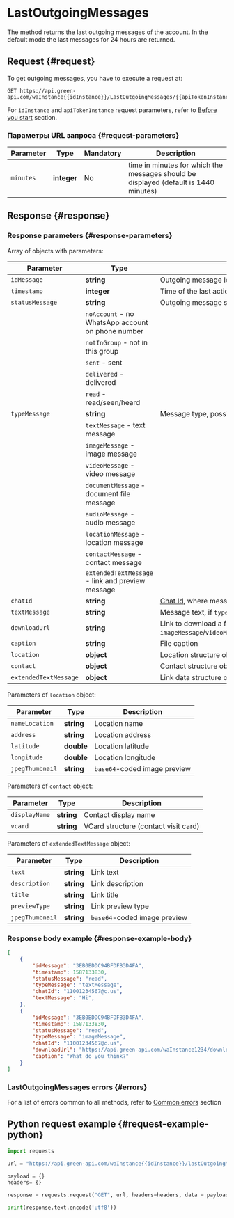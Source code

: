 # LastOutgoingMessages

The method returns the last outgoing messages of the account. In the default mode the last messages for 24 hours are returned.

## Request {#request}

To get outgoing messages, you have to execute a request at:
```
GET https://api.green-api.com/waInstance{{idInstance}}/LastOutgoingMessages/{{apiTokenInstance}}
```

For `idInstance` and `apiTokenInstance` request parameters, refer to [Before you start](../../before-start.md#parameters) section.

### Параметры URL запроса {#request-parameters}

Parameter | Type | Mandatory | Description
----- | ----- | ----- | -----
`minutes` | **integer** | No | time in minutes for which the messages should be displayed (default is 1440 minutes)


## Response {#response}

### Response parameters {#response-parameters}

Array of objects with parameters:

Parameter | Type |  Description
----- | ----- | ----- 
`idMessage` | **string** | Outgoing message Id
`timestamp` | **integer** | Time of the last action on a message in UNIX format
`statusMessage` | **string** | Outgoing message status, possible variants:
| | `noAccount` - no WhatsApp account on phone number 
| | `notInGroup` - not in this group
| | `sent` - sent
| | `delivered` - delivered
| | `read` - read/seen/heard
`typeMessage` | **string** | Message type, possible variants:
| | `textMessage` - text message
| | `imageMessage` - image message
| | `videoMessage` - video message
| | `documentMessage` - document file message
| | `audioMessage` - audio message
| | `locationMessage` - location message
| | `contactMessage` - contact message
| | `extendedTextMessage` - link and preview message
`chatId` | **string** | [Chat Id](../chat-id.md), where message has been sent to
`textMessage` | **string** | Message text, if `typeMessage`=`textMessage`
`downloadUrl` | **string** | Link to download a file, if `typeMessage` = `imageMessage`/`videoMessage`/`documentMessage`/`audioMessage`
`caption` | **string** | File caption
`location` | **object** | Location structure object
`contact` | **object** | Contact structure object
`extendedTextMessage` | **object** | Link data structure object

Parameters of `location` object:

Parameter | Type |  Description
----- | ----- | ----- 
`nameLocation` | **string** | Location name
`address` | **string** | Location address
`latitude` | **double** | Location latitude
`longitude` | **double** | Location longitude
`jpegThumbnail` | **string** | `base64`-coded image preview

Parameters of `contact` object:

Parameter | Type |  Description
----- | ----- | ----- 
`displayName` | **string** | Contact display name
`vcard` | **string** | VCard structure (contact visit card)

Parameters of `extendedTextMessage` object:

Parameter | Type |  Description
----- | ----- | ----- 
`text` | **string** | Link text
`description` | **string** | Link description
`title` | **string** | Link title
`previewType` | **string** | Link preview type
`jpegThumbnail` | **string** | `base64`-coded image preview

### Response body example {#response-example-body}

```json
[
    {
        "idMessage": "3EB0BDDC94BFDFB3D4FA",
        "timestamp": 1587133830,
        "statusMessage": "read",
        "typeMessage": "textMessage",
        "chatId": "11001234567@c.us",
        "textMessage": "Hi",
    },
    {
        "idMessage": "3EB0BDDC94BFDFB3D4FA",
        "timestamp": 1587133830,
        "statusMessage": "read",
        "typeMessage": "imageMessage",
        "chatId": "11001234567@c.us",
        "downloadUrl": "https://api.green-api.com/waInstance1234/downloadFile/3EB0BDDC94BFDFB3D4FA",
        "caption": "What do you think?"
    }
]
```

### LastOutgoingMessages errors {#errors}

For a list of errors common to all methods, refer to [Common errors](../common-errors.md) section

## Python request example  {#request-example-python}

```python
import requests

url = "https://api.green-api.com/waInstance{{idInstance}}/lastOutgoingMessages/{{apiTokenInstance}}"

payload = {}
headers= {}

response = requests.request("GET", url, headers=headers, data = payload)

print(response.text.encode('utf8'))
```
